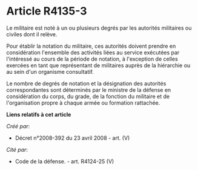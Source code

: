 # Article R4135-3

Le militaire est noté à un ou plusieurs degrés par les autorités militaires ou civiles dont il relève.

Pour établir la notation du militaire, ces autorités doivent prendre en considération l'ensemble des activités liées au
service exécutées par l'intéressé au cours de la période de notation, à l'exception de celles exercées en tant que
représentant de militaires auprès de la hiérarchie ou au sein d'un organisme consultatif.

Le nombre de degrés de notation et la désignation des autorités correspondantes sont déterminés par le ministre de la défense
en considération du corps, du grade, de la fonction du militaire et de l'organisation propre à chaque armée ou formation
rattachée.

**Liens relatifs à cet article**

_Créé par_:

  - Décret n°2008-392 du 23 avril 2008 - art. (V)

_Cité par_:

  - Code de la défense. - art. R4124-25 (V)
